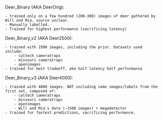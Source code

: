
Deer_Binary (AKA DeerOrig):

    - trained only on a few hundred (200-300) images of deer gathered by Will and Mia, source unclear. 
    - Manually labelled. 
    - Trained for highest performance (sacrificing latency)

Deer_Binary_v2 (AKA Deer2500):

    - trained with 2500 images, including the prior. Datasets used include:
        - caltech cameratraps
        - missouri cameratraps
        - openimages
    - trained for best tradeoff, aka half latency half performance

Deer_Binary_v3 (AKA Deer4000):

    - trained with 4000 images. NOT including same images/labels from the first set, composed of:
        - caltech cameratraps
        - missouri cameratraps
        - openimages
        - Will and Mia's data (~1500 images) + megadetector
    - trained for fastest predictions, sacrificing performance.
